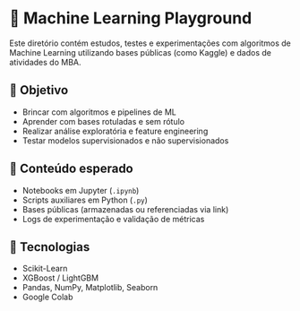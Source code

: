 # 🎯 Machine Learning Playground

Este diretório contém estudos, testes e experimentações com algoritmos de Machine Learning utilizando bases públicas (como Kaggle) e dados de atividades do MBA.

## 🧪 Objetivo

- Brincar com algoritmos e pipelines de ML
- Aprender com bases rotuladas e sem rótulo
- Realizar análise exploratória e feature engineering
- Testar modelos supervisionados e não supervisionados

## 📁 Conteúdo esperado

- Notebooks em Jupyter (`.ipynb`)
- Scripts auxiliares em Python (`.py`)
- Bases públicas (armazenadas ou referenciadas via link)
- Logs de experimentação e validação de métricas

## 🔧 Tecnologias

- Scikit-Learn
- XGBoost / LightGBM
- Pandas, NumPy, Matplotlib, Seaborn
- Google Colab

